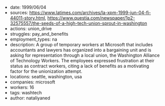 - date: 1999/06/04
- sources: https://www.latimes.com/archives/la-xpm-1999-jun-04-fi-44011-story.html, https://www.questia.com/newspaper/1p2-32575557/the-seeds-of-a-high-tech-union-sprout-in-washington
- actions: union_drive
- struggles: pay_and_benefits
- employment_types: na
- description: A group of temporary workers at Microsoft that includes accountants and lawyers has organized into a bargaining unit and is asking for representation through a local union, the Washington Alliance of Technology Workers. The employees expressed frustration at their status as contract workers, citing a lack of benefits as a motivating factor for the unionization attempt.
- locations: seattle, washington, usa
- companies: microsoft
- workers: 16
- tags: washtech
- author: nataliyaned
